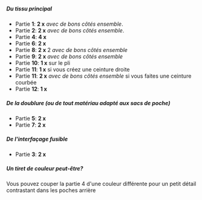 ##### Du tissu principal

*   Partie **1**: **2 x** *avec de bons côtés ensemble*.
*   Partie **2**: **2 x** *avec de bons côtés ensemble*.
*   Partie **4**: **4 x**
*   Partie **6**: **2 x**
*   Partie **8**: **2 x** 2 *avec de bons côtés ensemble*
*   Partie **9**: **2 x** *avec de bons côtés ensemble*
*   Partie **10**: **1 x** sur le pli
*   Partie **11**: **1 x** si vous créez une ceinture droite
*   Partie **11**: **2 x** *avec de bons côtés ensemble* si vous faites une ceinture courbée
*   Partie **12**: **1 x**

##### De la doublure (ou de tout matériau adapté aux sacs de poche)

*   Partie **5**: **2 x**
*   Partie **7**: **2 x**

##### De l'interfaçage fusible

*   Partie **3**: **2 x**

<Tip>

##### Un tiret de couleur peut-être?

Vous pouvez couper la partie 4 d'une couleur différente pour un petit détail contrastant dans les poches arrière

</Tip>

